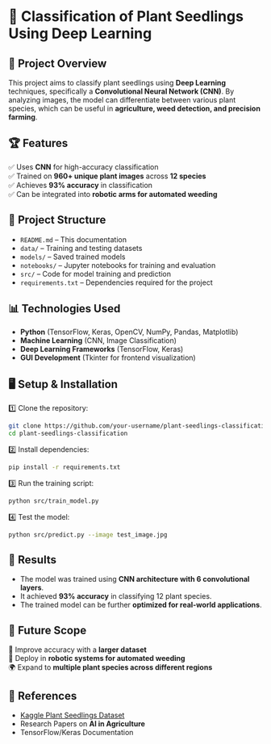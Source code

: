 # 🌱 Classification of Plant Seedlings Using Deep Learning  

## 📌 Project Overview  
This project aims to classify plant seedlings using **Deep Learning** techniques, specifically a **Convolutional Neural Network (CNN)**. By analyzing images, the model can differentiate between various plant species, which can be useful in **agriculture, weed detection, and precision farming**.  

## 🏆 Features  
✅ Uses **CNN** for high-accuracy classification  
✅ Trained on **960+ unique plant images** across **12 species**  
✅ Achieves **93% accuracy** in classification  
✅ Can be integrated into **robotic arms for automated weeding**  

## 📂 Project Structure  
- `README.md` – This documentation  
- `data/` – Training and testing datasets  
- `models/` – Saved trained models  
- `notebooks/` – Jupyter notebooks for training and evaluation  
- `src/` – Code for model training and prediction  
- `requirements.txt` – Dependencies required for the project  

## 📊 Technologies Used  
- **Python** (TensorFlow, Keras, OpenCV, NumPy, Pandas, Matplotlib)  
- **Machine Learning** (CNN, Image Classification)  
- **Deep Learning Frameworks** (TensorFlow, Keras)  
- **GUI Development** (Tkinter for frontend visualization)  

## 🖥️ Setup & Installation  
1️⃣ Clone the repository:  
```bash
git clone https://github.com/your-username/plant-seedlings-classification.git
cd plant-seedlings-classification
```
2️⃣ Install dependencies:  
```bash
pip install -r requirements.txt
```
3️⃣ Run the training script:  
```bash
python src/train_model.py
```
4️⃣ Test the model:  
```bash
python src/predict.py --image test_image.jpg
```

## 📜 Results  
- The model was trained using **CNN architecture with 6 convolutional layers**.  
- It achieved **93% accuracy** in classifying 12 plant species.  
- The trained model can be further **optimized for real-world applications**.  

## 🔮 Future Scope  
🚀 Improve accuracy with a **larger dataset**  
🤖 Deploy in **robotic systems for automated weeding**  
🌍 Expand to **multiple plant species across different regions**  

## 📜 References  
- [Kaggle Plant Seedlings Dataset](https://www.kaggle.com/c/plant-seedlings-classification/data)  
- Research Papers on **AI in Agriculture**  
- TensorFlow/Keras Documentation  

```
